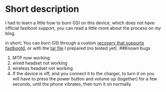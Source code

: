 # Short description
I had to learn a little how to burn GSI on this device, which does not have official fastboot support, you can read a little more about the process on my blog.

in short; You can burn GSI through a custom [recovery that supports fastbootd](https://github.com/AshiVered/Android-custom-ROMs/releases/tag/a01core), or with the [tar file](https://github.com/AshiVered/Android-custom-ROMs/releases/tag/a01core_super) I prepared (no tested yet).
##Known bugs

1. MTP now working
2. wired headset not working
3. wireless headset not working
4. If the device is off, and you connect it to the charger, to turn it on you will have to press the power button and volume up (together) for a few seconds, until the phone vibrates, then turn it on normally. 
